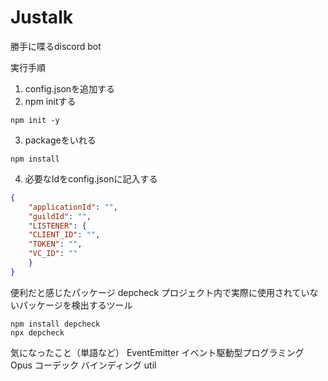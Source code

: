 # Justalk
勝手に喋るdiscord bot</br>

実行手順
1. config.jsonを追加する
2. npm initする
```
npm init -y
```
3. packageをいれる
```
npm install
```
4. 必要なIdをconfig.jsonに記入する
```json
{
    "applicationId": "",
    "guildId": "",
    "LISTENER": {
    "CLIENT_ID": "",
    "TOKEN": "",
    "VC_ID": ""
    }
}
```

便利だと感じたパッケージ
depcheck プロジェクト内で実際に使用されていないパッケージを検出するツール
```
npm install depcheck
npx depcheck
```

気になったこと（単語など）
EventEmitter
イベント駆動型プログラミング
Opus
コーデック
バインディング
util